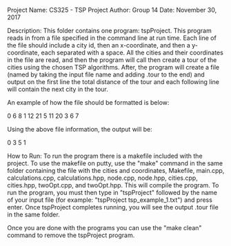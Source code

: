 Project Name: CS325 - TSP Project
Author: Group 14
Date: November 30, 2017

Description: This folder contains one program: tspProject. This program reads in from a file specified in the command line at run time. Each line of the file should include a city id, then an x-coordinate, and then a y-coordinate, each separated with a space. All the cities and their coordinates in the file are read, and then the program will call then create a tour of the cities using the chosen TSP algorithms. After, the program will create a file (named by taking the input file name and adding .tour to the end) and output on the first line the total distance of the tour and each following line will contain the next city in the tour. 

An example of how the file should be formatted is below:

0 6 8
1 12 21
5 11 20
3 6 7

Using the above file information, the output will be:

<calculated total distance>
0
3
5
1

How to Run: To run the program there is a makefile included with the project. To use the makefile on putty, use the "make" command in the same folder containing the file with the cities and coordinates, Makefile, main.cpp, calculations.cpp, calculations.hpp, node.cpp, node.hpp, cities.cpp, cities.hpp, twoOpt.cpp, and twoOpt.hpp. This will compile the program. To run the program, you must then type in "tspProject" followed by the name of your input file (for example: "tspProject tsp_example_1.txt") and press enter. Once tspProject completes running, you will see the output .tour file in the same folder.

Once you are done with the programs you can use the "make clean" command to remove the tspProject program.
